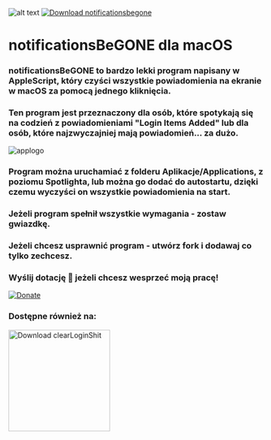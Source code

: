 ![alt text](https://img.shields.io/badge/Release-Stable-green)
[![Download notificationsbegone](https://img.shields.io/sourceforge/dm/clearloginshit.svg)](https://sourceforge.net/projects/clearloginshit/files/latest/download)
# notificationsBeGONE dla macOS 
### notificationsBeGONE to bardzo lekki program napisany w AppleScript, który czyści wszystkie powiadomienia na ekranie w macOS za pomocą jednego kliknięcia.
### Ten program jest przeznaczony dla osób, które spotykają się na codzień z powiadomieniami "Login Items Added" lub dla osób, które najzwyczajniej mają powiadomień... za dużo.
![applogo](https://i.imgur.com/mnm2GrD.png)

### Program można uruchamiać z folderu Aplikacje/Applications, z poziomu Spotlighta, lub można go dodać do autostartu, dzięki czemu wyczyści on wszystkie powiadomienia na start.
### Jeżeli program spełnił wszystkie wymagania - zostaw gwiazdkę.
### Jeżeli chcesz usprawnić program - utwórz fork i dodawaj co tylko zechcesz. 

### Wyślij dotację 🖤 jeżeli chcesz wesprzeć moją pracę!
[![Donate](https://img.shields.io/badge/Donate-PayPal-blue.svg)](https://paypal.com/karolpszo)

### Dostępne również na:
<a href="https://sourceforge.net/p/clearloginshit/"><img alt="Download clearLoginShit" src="https://sourceforge.net/sflogo.php?type=17&group_id=3611141" width=200></a>
